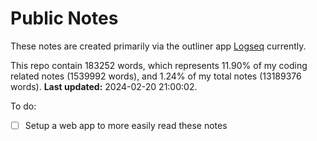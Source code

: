 # Public Notes

These notes are created primarily via the outliner app [Logseq](https://github.com/logseq/logseq) currently.

This repo contain 183252 words, which represents 11.90% of my coding related notes (1539992 words), and 1.24% of my total notes (13189376 words). **Last updated:** 2024-02-20 21:00:02. 

To do:

- [ ] Setup a web app to more easily read these notes
